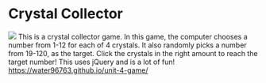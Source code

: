 # Crystal Collector

![](assets/images/IMG_8261(1).jpg)
This is a crystal collector game.  In this game, the computer chooses a number from 1-12 for each of 4 crystals.
It also randomly picks a number from 19-120, as the target.
Click the crystals in the right amount to reach the target number!
This uses jQuery and is a lot of fun!
https://water96763.github.io/unit-4-game/
